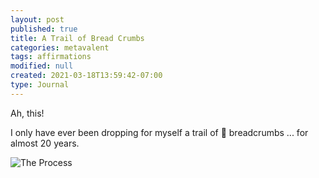 ```yaml
---
layout: post
published: true
title: A Trail of Bread Crumbs
categories: metavalent
tags: affirmations
modified: null
created: 2021-03-18T13:59:42-07:00
type: Journal
---
```


Ah, this!

I only have ever been dropping for myself a trail of :bread: breadcrumbs ... for almost 20 years. 

![The Process](https://youtu.be/QpUtwJa5Ne8)